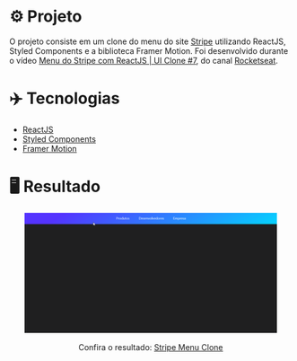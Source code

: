 # ⚙️ Projeto
O projeto consiste em um clone do menu do site <a href="https://stripe.com/en-br">Stripe</a> utilizando ReactJS, Styled Components e a biblioteca Framer Motion. Foi desenvolvido durante o vídeo <a href="https://www.youtube.com/watch?v=B7V0q0ZSz2o">Menu do Stripe com ReactJS | UI Clone #7</a>, do canal <a href="https://www.youtube.com/channel/UCSfwM5u0Kce6Cce8_S72olg">Rocketseat</a>.

# ✈️ Tecnologias
- <a href="https://pt-br.reactjs.org/">ReactJS</a>
- <a href="https://styled-components.com/">Styled Components</a>
- <a href="https://www.framer.com/motion/">Framer Motion</a>

# 🖥️ Resultado
<div align="center">
  <img alt="Website Review Animation" src="./.github/stripe-menu-clone.gif" width="450px">
  <p>Confira o resultado: <a href="https://stripe-menu-clone-ruuuff.netlify.app/">Stripe Menu Clone</a></p>
</div>